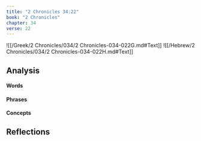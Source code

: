 ```yaml
---
title: "2 Chronicles 34:22"
book: "2 Chronicles"
chapter: 34
verse: 22
---
```

![[/Greek/2 Chronicles/034/2 Chronicles-034-022G.md#Text]]
![[/Hebrew/2 Chronicles/034/2 Chronicles-034-022H.md#Text]]

## Analysis

#### Words

#### Phrases

#### Concepts

## Reflections
